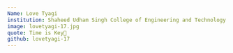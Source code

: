 ```yaml
---
Name: Love Tyagi
institution: Shaheed Udham Singh College of Engineering and Technology Mohali
image: lovetyagi-17.jpg 
quote: Time is Key🎯
github: lovetyagi-17
---
```

